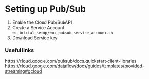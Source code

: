 # Setting up Pub/Sub

1. Enable the Cloud Pub/SubAPI
2. Create a Service Account 
`01_initial_setup/001_pubsub_service_account.sh`
3. Download Service key

### Useful links
https://cloud.google.com/pubsub/docs/quickstart-client-libraries
https://cloud.google.com/dataflow/docs/guides/templates/provided-streaming#gcloud

